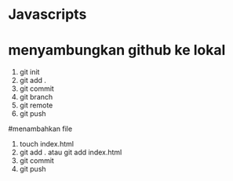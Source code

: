 # Javascripts

# menyambungkan github ke lokal
1. git init
3. git add .
4. git commit
5. git branch
6. git remote
7. git push

#menambahkan file
1. touch index.html
2. git add . atau git add index.html
3. git commit
4. git push
